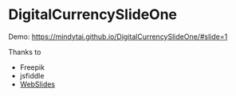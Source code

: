 # DigitalCurrencySlideOne

Demo: https://mindytai.github.io/DigitalCurrencySlideOne/#slide=1

Thanks to 
- Freepik 
- jsfiddle
- [WebSlides](https://github.com/webslides/WebSlides)
